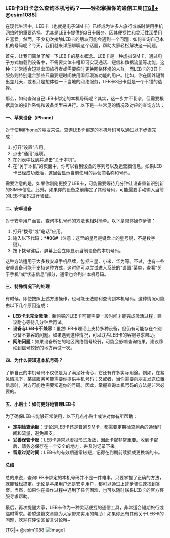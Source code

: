 ### LEB卡3日卡怎么查询本机号码？——轻松掌握你的通信工具[[TG💪+ @esim1088](https://t.me/s/esim1088)]

在现代生活中，LEB卡（也就是电子SIM卡）已经成为许多人旅行或临时使用手机网络时的重要选择。尤其是LEB卡提供的3日卡服务，因其便捷性和灵活性深受用户喜爱。然而，不少初次接触LEB卡的朋友可能会遇到一个问题：如何查询自己本机的号码呢？今天，我们就来详细聊聊这个话题，帮助大家轻松解决这一问题。

首先，让我们简单了解一下LEB卡的基本概念。LEB卡是一种虚拟SIM卡，通过电子方式加载到设备中，不需要实体卡槽即可实现通话、短信和数据流量等功能。这种卡非常适合短期出国旅行者或需要临时更换网络环境的人群。而LEB卡的3日卡服务则特别适合那些只需要短时间使用国际漫游功能的用户。比如，你在国外短暂出差几天，或者只是想体验一下当地的网络服务，LEB卡3日卡就是一个不错的选择。

那么，如何查询自己LEB卡绑定的本机号码呢？其实，这一步并不复杂，但需要根据具体的操作系统和设备类型来进行。以下是一些常见的情况及对应的查询方法：

#### **一、苹果设备（iPhone）**

对于使用iPhone的朋友来说，查询LEB卡绑定的本机号码可以通过以下步骤完成：

1. 打开“设置”应用。
2. 点击“通用”选项。
3. 在列表中找到并点击“关于本机”。
4. 在“关于本机”的页面中，你可以看到设备的序列号以及运营商信息。如果LEB卡已经成功激活，这里会显示当前使用的运营商名称和号码。

需要注意的是，如果你刚刚更换了LEB卡，可能需要等待几分钟让设备重新识别新的SIM卡信息。此外，如果你的设备之前绑定了其他号码，可能需要手动输入当前的LEB卡密码进行验证。

#### **二、安卓设备**

对于安卓用户而言，查询本机号码的方法也相对简单。以下是具体操作步骤：

1. 打开“拨号”或“电话”应用。
2. 输入以下代码：**\*#06#**（注意：这里的星号是键盘上的星号键，不是数字键）。
3. 按下拨号键后，屏幕上会立即显示当前设备的本机号码。

这种方法适用于大多数安卓手机品牌，包括三星、小米、华为等。不过，也有一些安卓设备可能不支持这种方式，这时你可以尝试进入系统的“设置”菜单，查看“关于手机”或“状态信息”部分，通常也会列出本机号码。

#### **三、特殊情况下的处理**

有时候，即使按照上述方法操作，也可能无法顺利查询到本机号码。这种情况可能由以下几个原因造成：

- **LEB卡未完全激活**：新购买的LEB卡可能需要一段时间才能完成激活过程，建议耐心等待几分钟后再试。
- **设备与LEB卡不兼容**：虽然LEB卡理论上支持多种设备，但仍有可能存在个别设备不兼容的问题。如果遇到这种情况，可以联系LEB卡的客服寻求帮助。
- **网络问题**：如果设备所在的地区网络信号较弱，可能会影响查询结果。建议移动到信号较好的地方再试一次。

#### **四、为什么要知道本机号码？**

了解自己的本机号码不仅仅是为了满足好奇心，它还有许多实际用途。例如，在紧急情况下，某些服务可能需要你提供手机号码；又或者，当你需要向朋友发送位置信息时，对方可能也需要知道你的号码。因此，掌握查询本机号码的方法是非常必要的。

#### **五、小贴士：如何更好地管理LEB卡**

为了确保LEB卡能够正常使用，以下几点小贴士或许对你有所帮助：

- **定期检查余额**：无论是LEB卡还是普通SIM卡，都需要定期检查剩余的通话时间和流量，避免超支。
- **妥善保管卡密**：LEB卡通常以虚拟形式发放，因此卡密非常重要。收到卡密后，请务必保存在一个安全的地方，并及时记录下来。
- **留意过期时间**：LEB卡的有效期通常较短，记得在到期前续费或更换新的卡。

#### **总结**

总的来说，查询LEB卡绑定的本机号码并不是一件难事，只要掌握了正确的方法，就能轻松搞定。无论是苹果用户还是安卓用户，都可以通过上述步骤快速找到答案。当然，如果你在操作过程中遇到了任何困难，也可以随时联系LEB卡的官方客服寻求帮助。

最后，再次提醒大家，LEB卡作为一种灵活便捷的通信工具，非常适合短期旅行或临时需求。希望这篇文章能为大家带来实用的帮助！如果你还有其他关于LEB卡的问题，欢迎在评论区留言讨论哦~

[[TG💪+ @esim1088](https://t.me/s/esim1088) ![Image](https://i.postimg.cc/4NQfJmqS/Snipaste-2025-05-13-00-14-12.png)]